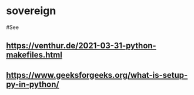 # sovereign

#See 
## https://venthur.de/2021-03-31-python-makefiles.html
## https://www.geeksforgeeks.org/what-is-setup-py-in-python/
